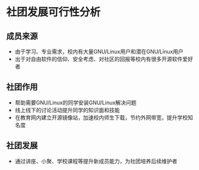 # 社团发展可行性分析

## 成员来源

- 由于学习、专业需求，校内有大量GNU/Linux用户和潜在GNU/Linux用户
- 出于对自由软件的信仰、安全考虑、对社区的回报等校内有很多开源软件爱好者

## 社团作用

- 帮助需要GNU/Linux的同学安装GNU/Linux解决问题
- 线上线下的讨论活动提升同学的知识面和技能
- 在教育网内建立开源镜像站，加速校内师生下载，节约外网带宽，提升学校知名度

## 社团发展

- 通过讲座、小聚、学校课程等提升新成员能力，为社团培养后续维护者
